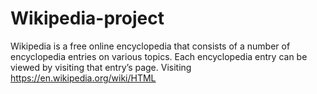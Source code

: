 # Wikipedia-project
Wikipedia is a free online encyclopedia that consists of a number of encyclopedia entries on various topics.  Each encyclopedia entry can be viewed by visiting that entry’s page. Visiting https://en.wikipedia.org/wiki/HTML

